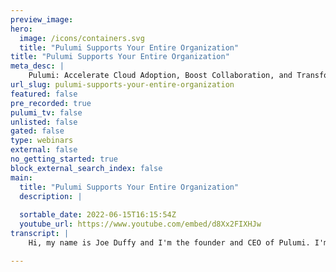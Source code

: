 ```yaml
---
preview_image:
hero:
  image: /icons/containers.svg
  title: "Pulumi Supports Your Entire Organization"
title: "Pulumi Supports Your Entire Organization"
meta_desc: |
    Pulumi: Accelerate Cloud Adoption, Boost Collaboration, and Transform Your Business with Our Cloud Engineering Platform.
url_slug: pulumi-supports-your-entire-organization
featured: false
pre_recorded: true
pulumi_tv: false
unlisted: false
gated: false
type: webinars
external: false
no_getting_started: true
block_external_search_index: false
main:
  title: "Pulumi Supports Your Entire Organization"
  description: |
    
  sortable_date: 2022-06-15T16:15:54Z
  youtube_url: https://www.youtube.com/embed/d8Xx2FIXHJw
transcript: |
    Hi, my name is Joe Duffy and I'm the founder and CEO of Pulumi. I'm here today to give you an overview of Pulumi, the cloud engineering platform. Plume's cloud engineering platform helps organizations ship faster with confidence. We found Pulumi five years ago to reimagine the software development life cycle in a cloud native world. We learned from talking to practitioners that the modern cloud is complex. Also hearing from leaders that cloud transformation is taking too long and that even when successful, the promise of the cloud is not fully realized, Pulumi helps everybody in the organization. Developers can easily embrace cloud native architectures. Infrastructure experts contain modern cloud complexity and security engineers can ensure that cloud projects follow policies and best practices. The end result is that leaders can safely and securely accelerate their journey to the cloud by empowering the best and brightest talent in their organizations. Thousands of companies from early stage startups to fortune 500 enterprises have adopted Pulumi for the most mission critical cloud needs. Let's take a tour of Pulumi cloud engineering platform using Pulumi flagship infrastructures code, technology engineers build, deploy and manage cloud apps and infrastructure across many clouds such as Aws, Microsoft, Azure, VM Ware and Google Cloud along with more than 80 others. Plumy also supports the clouding of ecosystem including Cober and He Plumy taps into the industry's best languages too, including Python, no, Js and dot net. Unlocking access to great tools and best practices. This enables engineers to be productive and focus on architectures over building blocks. This approach is unique to Pulumi legacy infrastructures, code tools use proprietary DS LS that lock you in lead to copy and paste and harm productivity and security. Pulumi enterprise enables reliable and secure collaboration across the organization. It tracks who deployed what and when makes it easy to start small and scale up to thousands of environments and includes key identity policy and management features. Pulumi delivers one standard workflow across many clouds, public private and hybrid so that you can standardize in software development, delivery and security no matter which cloud you're using, reducing lock in and giving you flexibility and agility. Pluming enterprise is available as a highly available. So two type two SAS and including to a self host that can run anywhere including on prem behind a firewall. Many enterprises are adopting Pulumi and cloud engineering, Mercedes Benz Snowflake and Atlassian, for example, each accelerated their cloud innovation thanks to Pulumi, citing significant increases to productivity. The top three reasons you might choose Pulumi are to one accelerate your adoption of cloud native and multi cloud two, improve team collaboration and productivity by 50% or more with an internal cloud platform or three, fully leverage the cloud as a competitive advantage that transforms your business. Thank you for joining me today in this brief tour of Pulumi.

---
```

